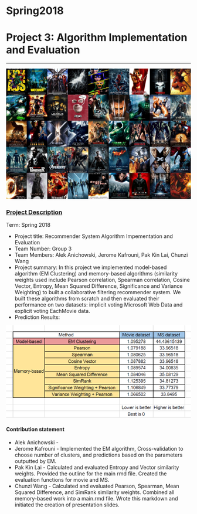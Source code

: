 # Spring2018


# Project 3: Algorithm Implementation and Evaluation

----

![](https://github.com/GU4243-ADS/project-3-algorithms-project-3-algorithms-group-3/blob/master/figs/context.jpeg)

### [Project Description](doc/)

Term: Spring 2018

+ Project title: Recommender System Algorithm Impementation and Evaluation
+ Team Number: Group 3 
+ Team Members: Alek Anichowski, Jerome Kafrouni, Pak Kin Lai, Chunzi Wang
+ Project summary: In this project we implemented model-based algorithm (EM Clustering) and memory-based algorithms (similarity weights used include Pearson correlation, Spearman correlation, Cosine Vector, Entropy, Mean Squared Difference, Significance and Variance Weighting) to built a collaborative filtering recommender system. We built these algorithms from scratch and then evaluated their performance on two datasets: implicit voting Microsoft Web Data and explicit voting EachMovie data.
+ Prediction Results:

![](https://github.com/GU4243-ADS/project-3-algorithms-project-3-algorithms-group-3/blob/master/figs/prediction_result.png)


#### Contribution statement

+ Alek Anichowski -
+ Jerome Kafrouni - Implemented the EM algorithm, Cross-validation to choose number of clusters, and predictions based on the parameters outputted by EM.
+ Pak Kin Lai - Calculated and evaluated Entropy and Vector similarity weights. Provided the outline for the main rmd file. Created the evaluation functions for movie and MS.
+ Chunzi Wang - Calculated and evaluated Pearson, Spearman, Mean Squared Difference, and SimRank similarity weights. Combined all memory-based work into a main.rmd file. Wrote this markdown and initiated the creation of presentation slides.


